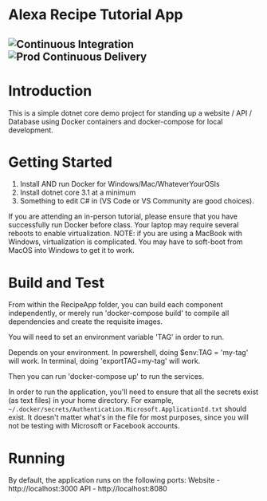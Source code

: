# Alexa Recipe Tutorial App
![Continuous Integration](https://github.com/queen-of-code/alexa-recipe-app/workflows/Alexa%20Recipe%20App%20CI/CD/badge.svg)
![Prod Continuous Delivery](https://github.com/queen-of-code/alexa-recipe-app/workflows/Prod%20Continuous%20Delivery/badge.svg)
----------------

# Introduction
This is a simple dotnet core demo project for standing up a website / API / Database using Docker containers and docker-compose for local development.

# Getting Started
1.  Install AND run Docker for Windows/Mac/WhateverYourOSIs
2.  Install dotnet core 3.1 at a minimum
3.  Something to edit C# in (VS Code or VS Community are good choices).

If you are attending an in-person tutorial, please ensure that you have successfully run Docker before class. Your laptop may require several reboots to enable virtualization. NOTE: if you are using a MacBook with Windows, virtualization is complicated. You may have to soft-boot from MacOS into Windows to get it to work.

# Build and Test
From within the RecipeApp folder, you can build each component independently, or merely run 'docker-compose build' to compile all dependencies and create the requisite images.

You will need to set an environment variable 'TAG' in order to run.

Depends on your environment.
In powershell, doing $env:TAG = 'my-tag' will work.
In terminal, doing 'exportTAG=my-tag' will work.

Then you can run 'docker-compose up' to run the services.

In order to run the application, you'll need to ensure that all the secrets exist (as text files) in your home directory. For example, `~/.docker/secrets/Authentication.Microsoft.ApplicationId.txt` should exist. It doesn't matter what's in the file for most purposes, since you will not be testing with Microsoft or Facebook accounts.

# Running
By default, the application runs on the following ports:
Website - http://localhost:3000
API - http://localhost:8080
